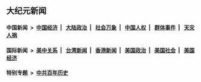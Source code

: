 ## 大纪元新闻

#### 中国新闻 &nbsp;>&nbsp; [中国经济](indexes/ncid283/README.md?03070445) &nbsp;| &nbsp; [大陆政治](indexes/ncid277/README.md?03070445) &nbsp;| &nbsp; [社会万象](indexes/ncid282/README.md?03070445) &nbsp;| &nbsp; [中国人权](indexes/ncid278/README.md?03070445) &nbsp;| &nbsp; [群体事件](indexes/ncid279/README.md?03070445) &nbsp;| &nbsp; [天灾人祸](indexes/ncid280/README.md?03070445)

#### 国际新闻 &nbsp;>&nbsp; [美中关系](indexes/nf1412576/README.md?03070445) &nbsp;| &nbsp; [台湾新闻](indexes/ncid1349361/README.md?03070445) &nbsp;| &nbsp; [香港新闻](indexes/ncid1349362/README.md?03070445) &nbsp;| &nbsp; [美国政治](indexes/ncid1078159/README.md?03070445) &nbsp;| &nbsp; [美国社会](indexes/ncid1078160/README.md?03070445) &nbsp;| &nbsp; [美国经济](indexes/ncid1078158/README.md?03070445)

#### 特别专题 &nbsp;>&nbsp; [中共百年历史](https://github.com/epoch-news/epoch-special/blob/master/README.md?03070445)  
